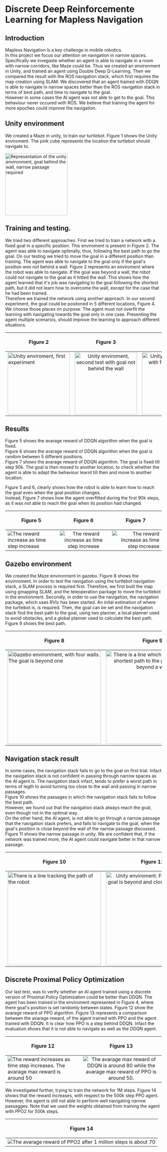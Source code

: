 # Discrete Deep Reinforcemente Learning for Mapless Navigation

## Introduction

Mapless Navigation is a key challenge in mobile robotics.  
In this project we focus our attention on navigation in narrow spaces.  
Specifically we invegaste whether an agent is able to navigate in a room with narrow corridors, like Maze could be. 
Thus we created an environment in Unity, and trained an agent using Double Deep Q-Learning. 
Then we compared the result with the ROS navigation stack, which first requires the map creation using SLAM. 
We discovered that an agent trained with DDQN is able to navigate in narrow spaces better than the ROS navigation stack in terms of best path, and time to navigate to the goal.  
However in some cases the AI agent was not able to get to the goal. This behaviour never occured with ROS. 
We believe that training the agent for more epoches could improve the navigation. 

## Unity environment 
We created a Maze in unity, to train our turtlebot. 
Figure 1 shows the Unity enviroment. 
The pink cube represents the location the turtlebot should navigate to. 

<img src="img/Figure1.png" width="200" alt="Representation of the unity environment, goal behind the wall, narrow passage required">



## Training and testing. 

We tried two different approaches. 
First we tried to train a network with a fixed goal in a specific position. This enviroment is present in Figure 2. 
The agent was able to navigate optimally, thus,  following the best path to go the goal. 
On our testing we tried to move the goal in a different position than training. 
The agent was able to navigate to the goal only if the goal's position *was not* behind a wall. Figure 3 represents an enviroment where the robot was able to navigate. 
If the goal was beyond a wall, the robot could not navigate to the goal as it hitted the wall. 
This shows how the agent learned that it's job was navigating to the goal following the shortest path, but it did not learn how to overcome the wall, except for the case that he had been trained.  
Therefore we trained the network using another approach. In our second experiment, the goal could be positoned in 5 different locations, Figure 4. 
We choose those places on purpose. The agent must not overfit the learning with navigating towards the goal only in one case. Presenting the agent multiple scenarios, should improve the learning to approach different situations. 

| <p align="center">Figure 2</p>                                                   |                                      <p align="center">Figure 3</p>                                       |                                                                                 <p align="center">Figure 4</p> |
| -------------------------------------------------------------------------------- | :-------------------------------------------------------------------------------------------------------: | -------------------------------------------------------------------------------------------------------------: |
| <img src="img/Figure2.png" width="200" alt="Unity enviroment, first experiment"> | <img src="img/Figure3.png" width="200" alt="Unity enviroment, second test with goal not behind the wall"> | <img src="img/Figure4.png" width="200" alt="Unity enviroment, train with five different goals around the map"> |

## Results 

Figure 5 shows the avarage reward of DDQN algorithm when the goal is fixed.  
Figure 6 shows the avarage reward of DDQN algorithm when the goal is random between 5 different positions.  
Figure 7 shows the avarage reward of DDQN algorithm. The goal is fixed till step 90k. The goal is then moved to another location, to check whether the agent is able to adapt the behaviour learnt till then and move to another location.  
  
Figure 5 and 6, clearly shows how the robot is able to learn how to reach the goal even when the goal position changes.  
Instead, Figure 7 shows how the agent overfitted during the first 90k steps, as it was not able to reach the goal when its position had changed. 

| <p align="center">Figure 5</p>                                              |                       <p align="center">Figure 6</p>                        |                                              <p align="center">Figure 7</p> |
| --------------------------------------------------------------------------- | :-------------------------------------------------------------------------: | --------------------------------------------------------------------------: |
| <img src="img/Figure5.png" alt="The reward increase as time step increase"> | <img src="img/Figure6.png" alt="The reward increase as time step increase"> | <img src="img/Figure7.png" alt="The reward increase as time step increase"> |

## Gazebo environment 

We created the Maze environment in gazebo.
Figure 8 shows the envinroment.
In order to test the navigation using the turtlebot navigation stack, a SLAM process is required first.
Therefore, we first built the map using gmapping SLAM, and the teleoperation package to move the turtlebot in the environment.
Secondly, in order to use the navigation, the navigation package, which uses RVIz has been started.
An inital estimation of where the turtlebot is, is required.
Then, the goal can be set and the navigation stack find the best path to the goal, using  two planner, a local planner used to avoid obstacles, and a global planner used to calculate the best path. 
Figure 9 shows the best path.

| <p align="center">Figure 8</p>                                                                            |                                                   <p align="center">Figure 9</p>                                                    |
| --------------------------------------------------------------------------------------------------------- | :---------------------------------------------------------------------------------------------------------------------------------: |
| <img src="img/Figure8.png" width="300" alt="Gazebo environment, with four walls. The goal is beyond one"> | <img src="img/Figure9.png" width="300" alt="There is a line which represents the shortest path to the goal which is beyond a wall"> |

## Navigation stack result 

In some cases, the navigation stack fails to go to the goal on first trial. 
Infact the navigation stack is not confident in passing through narrow spaces as the AI agent is. 
The navigation stack infact, tends to prefer a worst path in terms of legth to avoid turning too close to the wall and passing in narrow passages.  
Figure 10 shows the passages in which the navigation stack fails to follow the best path.  
However, we found out that the navigation stack always reach the goal, even though not in the optimal way.  
On the other hand, the AI agent, is not able to go through a narrow passage that the navigation stack prefers, and fails to navigate to the goal, when the goal's position is close beyond the wall of the narrow passage discussed.  
Figure 11 shows the narrow passage in unity. 
We are confident that, if the network was trained more, the AI agent could navigate better in that narrow passage.  

| <p align="center">Figure 10</p>                                                               |                                             <p align="center">Figure 11</p>                                              |
| --------------------------------------------------------------------------------------------- | :----------------------------------------------------------------------------------------------------------------------: |
| <img src="img/Figure10.png" width="300" alt="There is a line tracking the path of the robot"> | <img src="img/Figure11.png" width="300" alt="Unity enviroment. Four walls. The goal is beyond and close to the fourth."> |


## Discrete Proximal Policy Optimization

Our last test, was to verify whether an AI agent trained using a discrete version of Proximal Policy Optimization could be better than DDQN. 
The agent has been trained in the enviroment represented in Figure 4, where there goal's position is set randomly between states. 
Figure 12 show the avarage reward of PPO algorithm. 
Figure 13 represents a comparison between the avarage reward, of the agent trained with PPO and the agent trained with DDQN. 
It is clear how PPO is a step behind DDQN. Infact the evaluation shows that it is not able to navigate as well as the DDQN agent. 

| <p align="center">Figure 12</p>                                                                                     |                                                  <p align="center">Figure 13</p>                                                  |
| ------------------------------------------------------------------------------------------------------------------- | :-------------------------------------------------------------------------------------------------------------------------------: |
| <img src="img/Figure12.png" alt="The reward increases as time step increases. The avarage max reward is around 50"> | <img src="img/Figure13.png" alt="The avarage max reward of DDQN is around 80 while the avarage max reward of PPO is around 50. "> |

We investigated further, trying to train the network for 1M steps. 
Figure 14 shows that the reward increases, with respect to the 500k step PPO agent. 
However, the agent is still not able to perform well navigating narrow passagges. 
Note that we used the weights obtained from training the agent with PPO2 for 500k steps. 

| <p align="center">Figure 14</p>                                                                 |
| ----------------------------------------------------------------------------------------------- |
| <img src="img/Figure14.png" alt="The avarage reward of PPO2 after 1 million steps is about 70"> |
